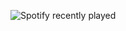 ![Spotify recently played](https://spotify-recently-played-readme.vercel.app/api?user=31n75zap74pmloq7pdfhnkqizocm)

